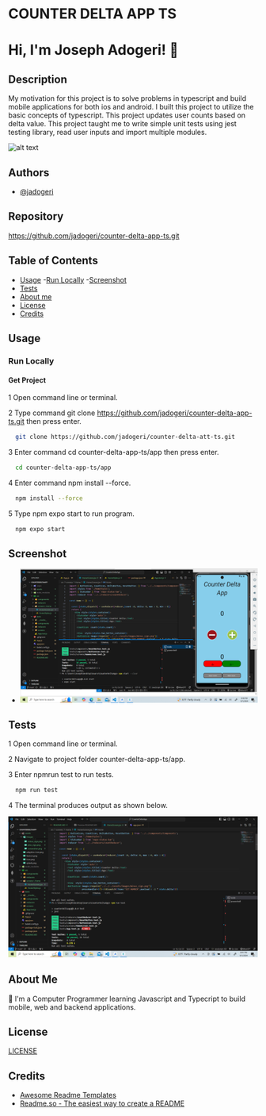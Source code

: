 # COUNTER DELTA APP TS

# Hi, I'm Joseph Adogeri! 👋


## Description

My motivation for this project is to solve problems in typescript and build mobile applications for both ios and android. I built this project to utilize the basic concepts of typescript. This project updates user counts based on delta value. This project taught me to write simple unit tests using jest testing library, read user inputs and import multiple modules.

![alt text](assets/images/counterapp.gif)

## Authors

- [@jadogeri](https://www.github.com/jadogeri)

## Repository

https://github.com/jadogeri/counter-delta-app-ts.git


## Table of Contents
- [Usage](#usage)
    -[Run Locally](#run-locally)
    -[Screenshot](#screenshot)
- [Tests](#tests)
- [About me](#about-me)
- [License](#license)
- [Credits](#credits)

## Usage

### Run Locally

#### Get Project 
1 Open command line or terminal.

2 Type command git clone https://github.com/jadogeri/counter-delta-app-ts.git then press enter.

```bash
  git clone https://github.com/jadogeri/counter-delta-att-ts.git
```

3 Enter command cd counter-delta-app-ts/app then press enter.

```bash
  cd counter-delta-app-ts/app
```

4 Enter command npm install --force.

```bash
  npm install --force
```

5 Type npm expo start to run program.

```bash
  npm expo start
```

## Screenshot
- ![Screenshot](assets/images/screenshot.png)  


## Tests

1 Open command line or terminal.

2 Navigate to project folder counter-delta-app-ts/app.

3 Enter npmrun test to run tests.

```bash
  npm run test
```

4 The terminal produces output as shown below.

![alt text](assets/images/test.png)

## About Me  
🚀
I'm a Computer Programmer learning Javascript and Typecript to build mobile, web and backend applications.


## License

[LICENSE](/LICENSE)

## Credits

 - [Awesome Readme Templates](https://awesomeopensource.com/project/elangosundar/awesome-README-templates)
 - [Readme.so - The easiest way to create a README](https://readme.so/)